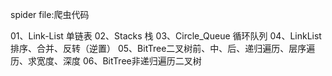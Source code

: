 spider file:爬虫代码

01、Link-List 单链表
02、Stacks 栈
03、Circle_Queue 循环队列
04、LinkList 排序、合并、反转（逆置）
05、BitTree二叉树前、中、后、递归遍历、层序遍历、求宽度、深度 
06、BitTree非递归遍历二叉树